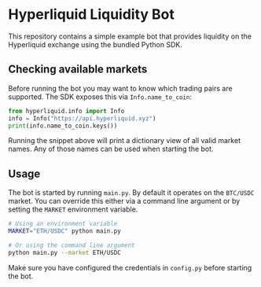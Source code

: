 # Hyperliquid Liquidity Bot

This repository contains a simple example bot that provides liquidity on the
Hyperliquid exchange using the bundled Python SDK.

## Checking available markets

Before running the bot you may want to know which trading pairs are supported.
The SDK exposes this via `Info.name_to_coin`:

```python
from hyperliquid.info import Info
info = Info("https://api.hyperliquid.xyz")
print(info.name_to_coin.keys())
```

Running the snippet above will print a dictionary view of all valid market
names. Any of those names can be used when starting the bot.

## Usage

The bot is started by running `main.py`. By default it operates on the
`BTC/USDC` market. You can override this either via a command line argument or
by setting the `MARKET` environment variable.

```bash
# Using an environment variable
MARKET="ETH/USDC" python main.py

# Or using the command line argument
python main.py --market ETH/USDC
```

Make sure you have configured the credentials in `config.py` before starting the
bot.
